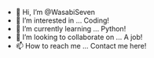 - 👋 Hi, I’m @WasabiSeven
- 👀 I’m interested in ... Coding!
- 🌱 I’m currently learning ... Python!
- 💞️ I’m looking to collaborate on ... A job!
- 📫 How to reach me ... Contact me here!

<!------>
